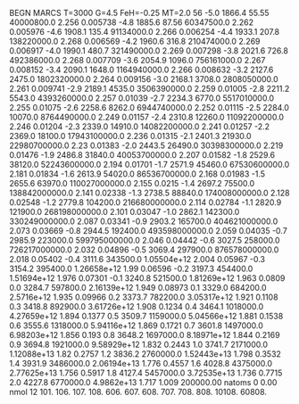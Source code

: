 BEGN
MARCS T=3000 G=4.5 FeH=-0.25 MT=2.0
                  56
-5.0 1866.4 55.55 40000800.0 2.256 0.005738 
-4.8 1885.6 87.56 60347500.0 2.262 0.005976 
-4.6 1908.1 135.4 91134000.0 2.266 0.006254 
-4.4 1933.1 207.8 138220000.0 2.268 0.006569 
-4.2 1960.6 316.8 210474000.0 2.269 0.006917 
-4.0 1990.1 480.7 321490000.0 2.269 0.007298 
-3.8 2021.6 726.8 492386000.0 2.268 0.007709 
-3.6 2054.9 1096.0 756161000.0 2.267 0.008152 
-3.4 2090.1 1648.0 1164940000.0 2.266 0.008632 
-3.2 2127.6 2475.0 1802320000.0 2.264 0.009156 
-3.0 2168.1 3708.0 2808050000.0 2.261 0.009741 
-2.9 2189.1 4535.0 3506390000.0 2.259 0.01005 
-2.8 2211.2 5543.0 4393260000.0 2.257 0.01039 
-2.7 2234.3 6770.0 5517010000.0 2.255 0.01075 
-2.6 2258.6 8262.0 6944740000.0 2.252 0.01115 
-2.5 2284.0 10070.0 8764490000.0 2.249 0.01157 
-2.4 2310.8 12260.0 11092200000.0 2.246 0.01204 
-2.3 2339.0 14910.0 14082200000.0 2.241 0.01257 
-2.2 2369.0 18100.0 17943100000.0 2.236 0.01315 
-2.1 2401.3 21930.0 22980700000.0 2.23 0.01383 
-2.0 2443.5 26490.0 30398300000.0 2.219 0.01476 
-1.9 2486.8 31840.0 40053700000.0 2.207 0.01582 
-1.8 2529.6 38120.0 52243600000.0 2.194 0.01701 
-1.7 2571.9 45460.0 67530600000.0 2.181 0.01834 
-1.6 2613.9 54020.0 86536700000.0 2.168 0.01983 
-1.5 2655.6 63970.0 110027000000.0 2.155 0.0215 
-1.4 2697.2 75500.0 138842000000.0 2.141 0.02338 
-1.3 2738.5 88840.0 174008000000.0 2.128 0.02548 
-1.2 2779.8 104200.0 216680000000.0 2.114 0.02784 
-1.1 2820.9 121900.0 268198000000.0 2.101 0.03047 
-1.0 2862.1 142300.0 330249000000.0 2.087 0.03341 
-0.9 2903.2 165700.0 404621000000.0 2.073 0.03669 
-0.8 2944.5 192400.0 493598000000.0 2.059 0.04035 
-0.7 2985.9 223000.0 599795000000.0 2.046 0.04442 
-0.6 3027.5 258000.0 726217000000.0 2.032 0.04896 
-0.5 3069.4 297900.0 876578000000.0 2.018 0.05402 
-0.4 3111.6 343500.0 1.05504e+12 2.004 0.05967 
-0.3 3154.2 395400.0 1.26658e+12 1.99 0.06596 
-0.2 3197.3 454400.0 1.51694e+12 1.976 0.07301 
-0.1 3240.8 521500.0 1.81269e+12 1.963 0.0809 
0.0 3284.7 597800.0 2.16139e+12 1.949 0.08973 
0.1 3329.0 684200.0 2.5716e+12 1.935 0.09966 
0.2 3373.7 782200.0 3.05317e+12 1.921 0.1108 
0.3 3418.8 892900.0 3.61726e+12 1.908 0.1234 
0.4 3464.1 1018000.0 4.27659e+12 1.894 0.1377 
0.5 3509.7 1159000.0 5.04566e+12 1.881 0.1538 
0.6 3555.6 1318000.0 5.94116e+12 1.869 0.1721 
0.7 3601.8 1497000.0 6.98203e+12 1.856 0.193 
0.8 3648.2 1697000.0 8.18971e+12 1.844 0.2169 
0.9 3694.8 1921000.0 9.58929e+12 1.832 0.2443 
1.0 3741.7 2171000.0 1.12088e+13 1.82 0.2757 
1.2 3836.2 2760000.0 1.52443e+13 1.798 0.3532 
1.4 3931.9 3486000.0 2.06194e+13 1.776 0.4557 
1.6 4028.8 4375000.0 2.77625e+13 1.756 0.5917 
1.8 4127.4 5457000.0 3.72535e+13 1.736 0.7715 
2.0 4227.8 6770000.0 4.9862e+13 1.717 1.009 
200000.00
natoms              0      0.00
nmol          12
          101.         106.       107.      108.         606.        607.        608.
          707.         708.       808.    10108.       60808.
